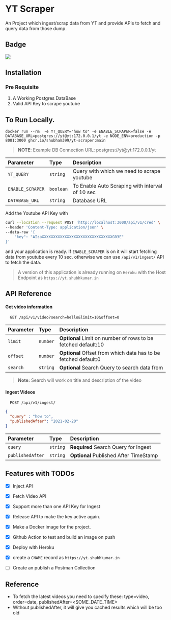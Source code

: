
# YT Scraper 

An Project which ingest/scrap data from YT and provide APIs to fetch and query data from those dump.

## Badge

![](https://github.com/shubham399/yt-scraper/actions/workflows/docker-publish.yml/badge.svg)


## Installation

### Pre Requisite 

1. A Working Postgres DataBase
2. Valid API Key to scrape youtube


## To Run Locally.

```
docker run --rm  -e YT_QUERY="how to" -e ENABLE_SCRAPER=false -e DATABASE_URL=postgres://yt@yt:172.0.0.1/yt -e NODE_ENV=production -p 8081:3000 ghcr.io/shubham399/yt-scraper:main
```

> **NOTE**: Example DB Connection URL: postgres://yt@yt:172.0.0.1/yt

| Parameter | Type     | Description                        |
| :-------- | :------- | :-------------------------------- |
| `YT_QUERY` | `string` | Query with which we need to scrape youtube |
| `ENABLE_SCRAPER` | `boolean` | To Enable Auto Scraping with interval of 10 sec |
| `DATABASE_URL` | `string` | Database URL |


Add the Youtube API Key with 

```bash
curl --location --request POST 'http://localhost:3000/api/v1/cred' \
--header 'Content-Type: application/json' \
--data-raw '{
    "key": "AIzaXXXXXXXXXXXXXXXXXXXXXXXXXXXXXXXG03E" 
}'
```

and your application is ready. If `ENABLE_SCRAPER` is on it will start fetching data from youtube every 10 sec. otherwise we can use `/api/v1/ingest/` API to fetch the data.


> A version of this application is already running on `Heroku` with the Host Endpoint as `https://yt.shubhkumar.in`

## API Reference

#### Get video information

```http
  GET /api/v1/video?search=hello&limit=10&offset=0
```


| Parameter | Type     | Description                        |
| :-------- | :------- | :-------------------------------- |
| `limit`      | `number` | **Optional** Limit on number of rows to be fetched default:10 |
| `offset`      | `number` | **Optional** Offset from which data has to be fetched default:0 |
| `search`      | `string` | **Optional** Search Query  to search data from |

> **Note:** Search will work on title and description of the video

#### Ingest Videos

```http
  POST /api/v1/ingest/
```
```json
{
  "query" : "how to",
  "publishedAfter": "2021-02-20"
}
```

| Parameter | Type     | Description                        |
| :-------- | :------- | :-------------------------------- |
| `query`      | `string` | **Required** Search Query for Ingest |
| `publishedAfter`      | `string` | **Optional** Published After TimeStamp |




## Features with TODOs


- [x]  Inject API 

- [x]  Fetch Video API

- [x]  Support more than one API Key for Ingest 

- [x]  Release API to make the key active again.

- [x]  Make a Docker image for the project.

- [x]  Github Action to test and build an image on push

- [x]  Deploy with Heroku

- [x]  create a `CNAME` record as `https://yt.shubhkumar.in`

- [ ]  Create an publish a Postman Collection


## Reference

- To fetch the latest videos you need to specify these: type=video, order=date, publishedAfter=<SOME_DATE_TIME>
- Without publishedAfter, it will give you cached results which will be too old
